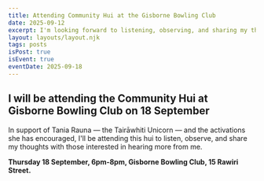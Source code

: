 ```yaml
---
title: Attending Community Hui at the Gisborne Bowling Club
date: 2025-09-12
excerpt: I'm looking forward to listening, observing, and sharing my thoughts at this Community Candidates Hui.
layout: layouts/layout.njk
tags: posts
isPost: true
isEvent: true
eventDate: 2025-09-18
---
```


## I will be attending the Community Hui at Gisborne Bowling Club on 18 September

In support of Tania Rauna &mdash; the Tairāwhiti Unicorn &mdash; and the activations she has encouraged, I'll be attending this hui to listen, observe, and share my thoughts with those interested in hearing more from me.

**Thursday 18 September, 6pm-8pm, Gisborne Bowling Club, 15 Rawiri Street.**


